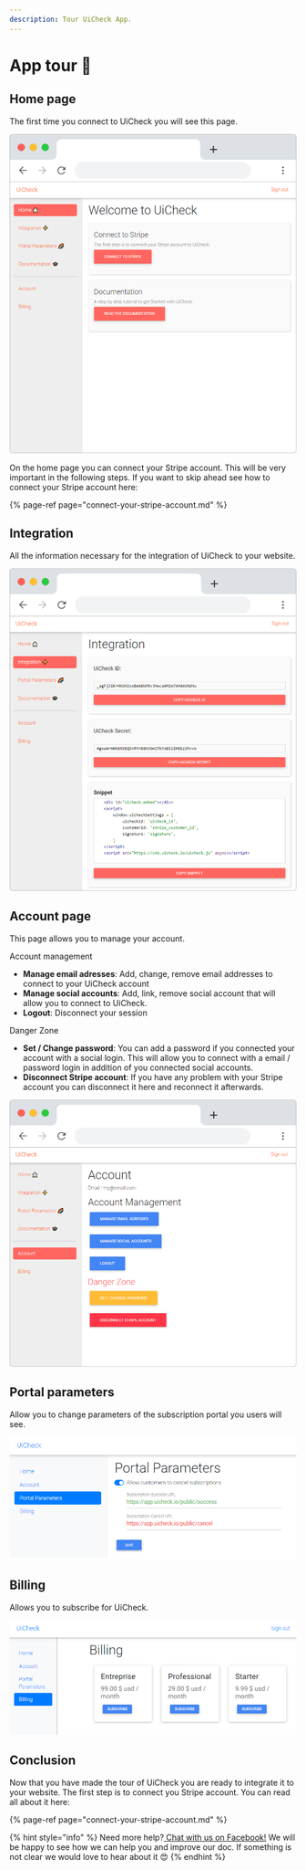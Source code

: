 ```yaml
---
description: Tour UiCheck App.
---
```


# App tour 🗽

## Home page

The first time you connect to UiCheck you will see this page.

![](../.gitbook/assets/frame_chrome_mac_light-20.png)

On the home page you can connect your Stripe account. This will be very important in the following steps. If you want to skip ahead see how to connect your Stripe account here:

{% page-ref page="connect-your-stripe-account.md" %}

## Integration

All the information necessary for the integration of UiCheck to your website.

![](../.gitbook/assets/frame_chrome_mac_light-25.png)

## Account page

This page allows you to manage your account. 

Account management

* **Manage email adresses**: Add, change, remove email addresses to connect to your UiCheck account
* **Manage social accounts**: Add, link, remove social account that will allow you to connect to UiCheck.
* **Logout**: Disconnect your session

Danger Zone

* **Set / Change password**: You can add a password if you connected your account with a social login. This will allow you to connect with a email / password login in addition of you connected social accounts. 
* **Disconnect Stripe account**: If you have any problem with your Stripe account you can disconnect it here and reconnect it afterwards. 

![](../.gitbook/assets/frame_chrome_mac_light-26.png)

## Portal parameters

Allow you to change parameters of the subscription portal you users will see.

![](../.gitbook/assets/image%20%289%29.png)

## Billing

Allows you to subscribe for UiCheck.

![](../.gitbook/assets/image%20%281%29.png)

## Conclusion

Now that you have made the tour of UiCheck you are ready to integrate it to your website. The first step is to connect you Stripe account. You can read all about it here:

{% page-ref page="connect-your-stripe-account.md" %}

{% hint style="info" %}
Need more help?[ Chat with us on Facebook!](https://m.me/UiCheck) We will be happy to see how we can help you and improve our doc. If something is not clear we would love to hear about it 😍
{% endhint %}

